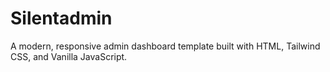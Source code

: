# Silentadmin
A modern, responsive admin dashboard template built with HTML, Tailwind CSS, and Vanilla JavaScript.
